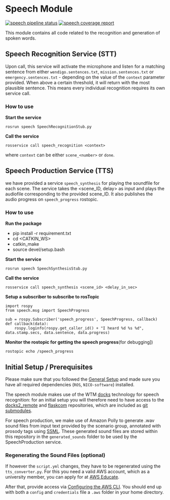 # Speech Module

[![speech pipeline status](https://git.informatik.uni-hamburg.de/wtm-teaching-projects/phri1920_dev/badges/speech/pipeline.svg)](https://git.informatik.uni-hamburg.de/wtm-teaching-projects/phri1920_dev/commits/speech)
[![speech coverage report](https://git.informatik.uni-hamburg.de/wtm-teaching-projects/phri1920_dev/badges/speech/coverage.svg)](https://git.informatik.uni-hamburg.de/wtm-teaching-projects/phri1920_dev/commits/speech)

This module contains all code related to the recognition and generation of spoken words.

## Speech Recognition Service (STT)

Upon call, this service will activate the microphone and listen for a matching sentence from either `wendigo.sentences.txt`, `mission.sentences.txt` or `emergency.sentences.txt` - depending on the value of the `context` parameter provided.
When above a certain threshold, it will return with the most plausible sentence. This means every individual recognition requires its own service call.

### How to use

**Start the service**
```
rosrun speech SpeechRecognitionStub.py
```

**Call the service**
```
rosservice call speech_recognition <context>
```

where `context` can be either `scene_<number>` or `done`.

## Speech Production Service (TTS)

we have provided a service `speech_synthesis` for playing the soundfile for each scene. The service takes the <scene_ID, delay> as input and plays the audiofile corresponding
to the provided scene_ID. It also publishes the audio progress on `speech_progress` rostopic.

### How to use

**Run the package**
- pip install -r requirement.txt
- cd <CATKIN_WS>
- catkin_make
- source devel/setup.bash

**Start the service**
```
rosrun speech SpeechSynthesisStub.py
```

**Call the service**
```
rosservice call speech_synthesis <scene_id> <delay_in_sec>
```

**Setup a subscriber to subscribe to rosTopic**
```
import rospy
from speech.msg import SpeechProgress

sub = rospy.Subscriber('speech_progress', SpeechProgress, callback)
def callback(data):
    rospy.loginfo(rospy.get_caller_id() + "I heard %d %s %d", data.stamp.secs, data.sentence, data.progress)
```

**Monitor the rostopic for getting the speech progress**(for debugging])
```
rostopic echo /speech_progress
```

## Initial Setup / Prerequisites

Please make sure that you followed the [General Setup](../README.md) and made sure you have all required dependencies (`ROS`, `NICO-software`) installed.

The speech module makes use of the WTM [docks](https://git.informatik.uni-hamburg.de/twiefel/docks) technology for speech recognition: for an initial setup you will therefore need to have access to the [docks2_remote](https://git.informatik.uni-hamburg.de/twiefel/docks2_remote) and [flaskcom](https://git.informatik.uni-hamburg.de/twiefel/flaskcom) repositories, which are included as [git submodules](https://git.informatik.uni-hamburg.de/wtm-teaching-projects/phri1920_dev/blob/dev/.gitmodules).

For speech production, we make use of Amazon Polly to generate .wav sound files from input text provided by the scenario group, annotated with prosody tags using [SSML](https://de.wikipedia.org/wiki/Speech_Synthesis_Markup_Language).
These generated sound files are stored within this repository in the `generated_sounds` folder to be used by the SpeechProduction service.

### Regenerating the Sound Files (optional)

If however the `script.yml` changes, they have to be regenerated using the `tts_converter.py`. For this you need a valid AWS account, which as a university member, you can apply for at [AWS Educate](https://www.awseducate.com/registration#APP_TYPE).

After that, provide access via [Configuring the AWS CLI](https://docs.aws.amazon.com/cli/latest/userguide/cli-chap-configure.html).
You should end up with both a `config` and `credentials` file a `.aws` folder in your home directory.

